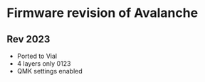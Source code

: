 # Firmware revision of Avalanche

## Rev 2023
- Ported to Vial
- 4 layers only 0123
- QMK settings enabled
